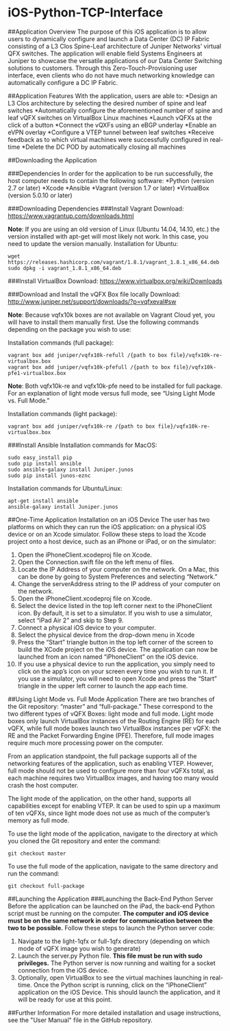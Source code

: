 # iOS-Python-TCP-Interface
##Application Overview
The purpose of this iOS application is to allow users to dynamically configure and launch a Data Center (DC) IP Fabric consisting of a L3 Clos Spine-Leaf architecture of Juniper Networks’ virtual QFX switches. The application will enable field Systems Engineers at Juniper to showcase the versatile applications of our Data Center Switching solutions to customers. Through this Zero-Touch-Provisioning user interface, even clients who do not have much networking knowledge can automatically configure a DC IP Fabric.

##Application Features
With the application, users are able to:
*Design an L3 Clos architecture by selecting the desired number of spine and leaf switches
*Automatically configure the aforementioned number of spine and leaf vQFX switches on VirtualBox Linux machines
*Launch vQFXs at the click of a button
*Connect the vQXFs using an eBGP underlay
*Enable an eVPN overlay
*Configure a VTEP tunnel between leaf switches
*Receive feedback as to which virtual machines were successfully configured in real-time
*Delete the DC POD by automatically closing all machines

##Downloading the Application

###Dependencies
In order for the application to be run successfully, the host computer needs to contain the following software:
*Python (version 2.7 or later)
*Xcode
*Ansible 
*Vagrant (version 1.7 or later)
*VirtualBox (version 5.0.10 or later)

###Downloading Dependencies
###Install Vagrant
Download: https://www.vagrantup.com/downloads.html

__Note__: If you are using an old version of Linux (Ubuntu 14.04, 14.10, etc.) the version installed with apt-get will most likely not work. In this case, you need to update the version manually.
Installation for Ubuntu:
```
wget https://releases.hashicorp.com/vagrant/1.8.1/vagrant_1.8.1_x86_64.deb
sudo dpkg -i vagrant_1.8.1_x86_64.deb

```

###Install VirtualBox
Download: https://www.virtualbox.org/wiki/Downloads

###Download and Install the vQFX Box file locally
Download: http://www.juniper.net/support/downloads/?p=vqfxeval#sw

__Note__: Because vqfx10k boxes are not available on Vagrant Cloud yet, you will have to install them manually first. Use the following commands depending on the package you wish to use:

Installation commands (full package):
```
vagrant box add juniper/vqfx10k-refull /{path to box file}/vqfx10k-re-virtualbox.box
vagrant box add juniper/vqfx10k-pfefull /{path to box file}/vqfx10k-pfe1-virtualbox.box
```
__Note__: Both vqfx10k-re and vqfx10k-pfe need to be installed for full package. For an explanation of light mode versus full mode, see “Using Light Mode vs. Full Mode.” 

Installation commands (light package):
```
vagrant box add juniper/vqfx10k-re /{path to box file}/vqfx10k-re-virtualbox.box
```

###Install Ansible
Installation commands for MacOS:
```
sudo easy_install pip
sudo pip install ansible
sudo ansible-galaxy install Juniper.junos
sudo pip install junos-eznc
```

Installation commands for Ubuntu/Linux:
```
apt-get install ansible
ansible-galaxy install Juniper.junos
```

##One-Time Application Installation on an iOS Device
The user has two platforms on which they can run the iOS application: on a physical iOS device or on an Xcode simulator. Follow these steps to load the Xcode project onto a host device, such as an iPhone or iPad, or on the simulator:
1. Open the iPhoneClient.xcodeproj file on Xcode.
2. Open the Connection.swift file on the left menu of files.
3. Locate the IP Address of your computer on the network. On a Mac, this can be done by going to System Preferences and selecting “Network.” 
4. Change the serverAddress string to the IP address of your computer on the network.
5. Open the iPhoneClient.xcodeproj file on Xcode.
6. Select the device listed in the top left corner next to the iPhoneClient icon. By default, it is set to a simulator. If you wish to use a simulator, select “iPad Air 2” and skip to Step 9.
7. Connect a physical iOS device to your computer.
8. Select the physical device from the drop-down menu in Xcode
9. Press the “Start” triangle button in the top left corner of the screen to build the XCode project on the iOS device. The application can now be launched from an icon named “iPhoneClient” on the iOS device.
10. If you use a physical device to run the application, you simply need to click on the app’s icon on your screen every time you wish to run it. If you use a simulator, you will need to open Xcode and press the “Start” triangle in the upper left corner to launch the app each time.

##Using Light Mode vs. Full Mode Application
There are two branches of the Git repository: “master” and “full-package.” These correspond to the two different types of vQFX Boxes: light mode and full mode. Light mode boxes only launch VirtualBox instances of the Routing Engine (RE) for each vQFX, while full mode boxes launch two VirtualBox instances per vQFX: the RE and the Packet Forwarding Engine (PFE). Therefore, full mode images require much more processing power on the computer.

From an application standpoint, the full package supports all of the networking features of the application, such as enabling VTEP. However, full mode should not be used to configure more than four vQFXs total, as each machine requires two VirtualBox images, and having too many would crash the host computer.

The light mode of the application, on the other hand, supports all capabilities except for enabling VTEP. It can be used to spin up a maximum of ten vQFXs, since light mode does not use as much of the computer’s memory as full mode.

To use the light mode of the application, navigate to the directory at which you cloned the Git repository and enter the command:
```
git checkout master
```

To use the full mode of the application, navigate to the same directory and run the command: 
```
git checkout full-package
```

##Launching the Application
###Launching the Back-End Python Server
Before the application can be launched on the iPad, the back-end Python script must be running on the computer. **The computer and iOS device must be on the same network in order for communication between the two to be possible.** Follow these steps to launch the Python server code:
1. Navigate to the light-1qfx or full-1qfx directory (depending on which mode of vQFX image you wish to generate)
2. Launch the server.py Python file. **This file must be run with sudo privileges.** The Python server is now running and waiting for a socket connection from the iOS device.
3. Optionally, open VirtualBox to see the virtual machines launching in real-time.
Once the Python script is running, click on the “iPhoneClient” application on the iOS Device. This should launch the application, and it will be ready for use at this point.

##Further Information
For more detailed installation and usage instructions, see the "User Manual" file in the GitHub repository.





